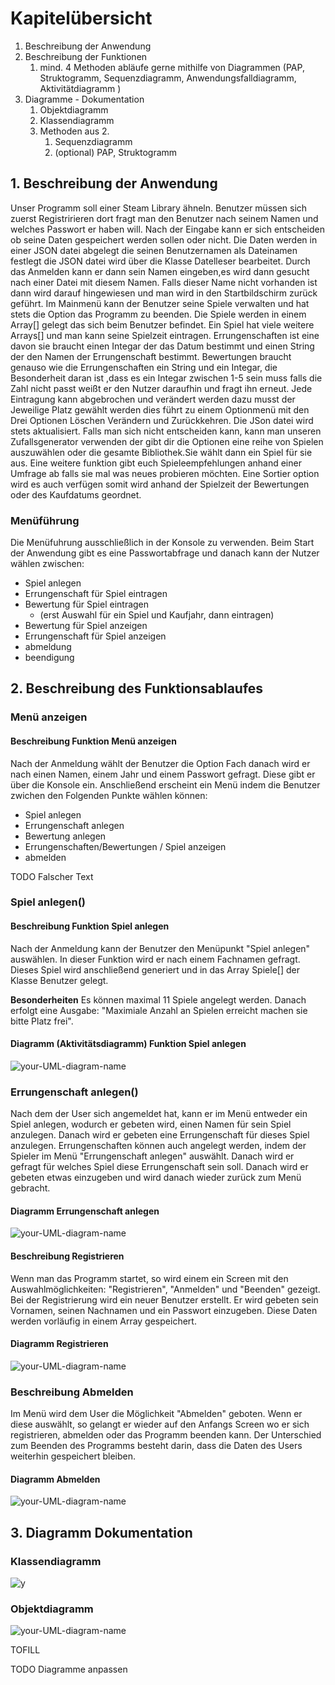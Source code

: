 # Kapitelübersicht

1. Beschreibung der Anwendung
2. Beschreibung der Funktionen
   1. mind. 4 Methoden abläufe gerne mithilfe von Diagrammen (PAP, Struktogramm, Sequenzdiagramm, Anwendungsfalldiagramm, Aktivitätdiagramm )
3. Diagramme - Dokumentation
   1. Objektdiagramm
   2. Klassendiagramm
   3. Methoden aus 2.
      1. Sequenzdiagramm
      2. (optional) PAP, Struktogramm

## 1. Beschreibung der Anwendung
Unser Programm soll einer Steam Library ähneln. Benutzer müssen sich zuerst Registririeren dort fragt man den Benutzer nach
seinem Namen und welches Passwort er haben will. Nach der Eingabe kann er sich entscheiden ob seine Daten gespeichert werden sollen oder nicht. Die Daten werden in einer JSON datei abgelegt die seinen Benutzernamen als 
Dateinamen festlegt die JSON datei wird über die Klasse Datelleser bearbeitet. Durch das Anmelden kann er dann sein Namen eingeben,es wird dann gesucht nach einer Datei mit diesem Namen. Falls dieser Name nicht vorhanden ist dann wird darauf hingewiesen und man wird in den Startbildschirm zurück geführt. Im Mainmenü kann der Benutzer seine Spiele verwalten und hat stets die Option das Programm zu beenden. Die Spiele werden in einem Array[] gelegt das sich beim Benutzer befindet. Ein Spiel hat viele weitere Arrays[] und man kann seine Spielzeit eintragen. Errungenschaften ist eine davon sie braucht einen Integar der das Datum bestimmt und einen String der den Namen der Errungenschaft bestimmt. Bewertungen braucht genauso wie die Errungenschaften ein String und ein 
Integar, die Besonderheit daran ist ,dass es ein Integar zwischen 1-5 sein muss falls die Zahl nicht passt weißt er den Nutzer daraufhin und fragt ihn erneut.
Jede Eintragung kann abgebrochen und verändert werden dazu musst der Jeweilige Platz gewählt werden dies führt zu einem Optionmenü mit den Drei Optionen Löschen Verändern und Zurückkehren. Die JSon datei wird stets aktualisiert.
Falls man sich nicht entscheiden kann, kann man unseren Zufallsgenerator verwenden der gibt dir die Optionen 
eine reihe von Spielen auszuwählen oder die gesamte Bibliothek.Sie wählt dann ein Spiel für sie aus. Eine weitere funktion gibt euch Spieleempfehlungen anhand einer Umfrage ab falls sie mal was neues probieren möchten.
Eine Sortier option wird es auch verfügen somit wird anhand der Spielzeit der Bewertungen oder des Kaufdatums 
geordnet.



### **Menüführung**
Die Menüfuhrung ausschließlich in der Konsole zu verwenden. Beim Start der Anwendung gibt es eine Passwortabfrage und danach kann der Nutzer wählen zwischen:
- Spiel anlegen
- Errungenschaft für Spiel eintragen
- Bewertung für Spiel eintragen
  - (erst Auswahl für ein Spiel und Kaufjahr, dann eintragen)
- Bewertung für Spiel anzeigen
- Errungenschaft für Spiel anzeigen
- abmeldung
- beendigung

## 2. Beschreibung des Funktionsablaufes

### **Menü anzeigen**
#### **Beschreibung Funktion Menü anzeigen**
Nach der Anmeldung wählt der Benutzer die Option Fach danach wird er nach einen Namen, einem Jahr und einem Passwort gefragt. Diese gibt er über die Konsole ein.
Anschließend erscheint ein Menü indem die Benutzer zwichen den Folgenden Punkte wählen können:
- Spiel anlegen
- Errungenschaft anlegen
- Bewertung anlegen
- Errungenschaften/Bewertungen / Spiel anzeigen
- abmelden


TODO Falscher Text

### **Spiel anlegen()**
#### **Beschreibung Funktion Spiel anlegen**
Nach der Anmeldung kann der Benutzer den Menüpunkt "Spiel anlegen" auswählen. In dieser Funktion wird er nach einem Fachnamen gefragt. Dieses Spiel wird anschließend generiert und in das Array Spiele[] der Klasse Benutzer gelegt.

**Besonderheiten**
Es können maximal 11 Spiele angelegt werden. Danach erfolgt eine Ausgabe: "Maximiale Anzahl an Spielen erreicht machen sie bitte Platz frei".


#### **Diagramm (Aktivitätsdiagramm) Funktion Spiel anlegen**

![your-UML-diagram-name](https://www.plantuml.com/plantuml/proxy?cache=no&src=https://raw.githubusercontent.com/teach404W/Verwaltungssoftware_Team_3/main/Docs/Pflichtenheft/Diagramme/AktivitaetsdiagrammSpielanlegen.iuml)





### **Errungenschaft anlegen()**
Nach dem der User sich angemeldet hat, kann er im Menü entweder ein Spiel anlegen, wodurch er gebeten wird, einen Namen für sein Spiel anzulegen. Danach wird er gebeten eine Errungenschaft für dieses Spiel anzulegen. Errungenschaften können auch angelegt werden, indem der Spieler im Menü "Errungenschaft anlegen" auswählt. Danach wird er gefragt für welches Spiel diese Errungenschaft sein soll. Danach wird er gebeten etwas einzugeben und wird danach wieder zurück zum Menü gebracht.

#### **Diagramm Errungenschaft anlegen**
![your-UML-diagram-name](https://www.plantuml.com/plantuml/proxy?cache=no&src=https://raw.githubusercontent.com/teach404W/Verwaltungssoftware_Team_3/main/Docs/Pflichtenheft/Diagramme/Erungenschaften_aktivdia.iuml)

#### **Beschreibung Registrieren**
Wenn man das Programm startet, so wird einem ein Screen mit den Auswahlmöglichkeiten: "Registrieren", "Anmelden" und "Beenden" gezeigt. Bei der Registrierung wird ein neuer Benutzer erstellt. Er wird gebeten sein Vornamen, seinen Nachnamen und ein Passwort einzugeben. Diese Daten werden vorläufig in einem Array gespeichert.

#### **Diagramm Registrieren**
![your-UML-diagram-name](https://www.plantuml.com/plantuml/proxy?cache=no&src=https://raw.githubusercontent.com/teach404W/Verwaltungssoftware_Team_3/main/Docs/Pflichtenheft/Diagramme/AktivitaetsdiagrammRegistrierung.iuml)

### **Beschreibung Abmelden**
Im Menü wird dem User die Möglichkeit "Abmelden" geboten. Wenn er diese auswählt, so gelangt er wieder auf den Anfangs Screen wo er sich registrieren, abmelden oder das Programm beenden kann. Der Unterschied zum Beenden des Programms besteht darin, dass die Daten des Users weiterhin gespeichert bleiben.

#### **Diagramm Abmelden**
![your-UML-diagram-name](https://www.plantuml.com/plantuml/proxy?cache=no&src=https://raw.githubusercontent.com/teach404W/Verwaltungssoftware_Team_3/main/Docs/Pflichtenheft/Diagramme/Abmelden_Aktivitaetsdiagramm.iuml)




## 3. Diagramm Dokumentation


### **Klassendiagramm**
![y](https://www.plantuml.com/plantuml/proxy?cache=no&src=https://raw.githubusercontent.com/teach404W/Verwaltungssoftware_Team_3/main/Docs/Pflichtenheft/Diagramme/Klassendiagramm.iuml)



### **Objektdiagramm**
![your-UML-diagram-name](https://www.plantuml.com/plantuml/proxy?cache=no&src=https://raw.githubusercontent.com/teach404W/Verwaltungssoftware_Team_3/main/Docs/Pflichtenheft/Diagramme/Objektdiagramme.iuml)


TOFILL

TODO Diagramme anpassen
